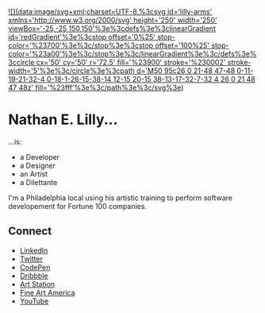 
<!--
**nelilly/nelilly** is a ✨ _special_ ✨ repository because its `README.md` (this file) appears on your GitHub profile.

Here are some ideas to get you started:

- 🔭 I’m currently working on ...
- 🌱 I’m currently learning ...
- 👯 I’m looking to collaborate on ...
- 🤔 I’m looking for help with ...
- 💬 Ask me about ...
- 📫 How to reach me: ...
- 😄 Pronouns: ...
- ⚡ Fun fact: ...
-->
<a href="https://lilly.art/">
  ![](data:image/svg+xml;charset=UTF-8,%3csvg id='lilly-arms' xmlns='http://www.w3.org/2000/svg' height='250' width='250' viewBox='-25,-25 150,150'%3e%3cdefs%3e%3clinearGradient id='redGradient'%3e%3cstop offset='0%25' stop-color='%23700'%3e%3c/stop%3e%3cstop offset='100%25' stop-color='%23a00'%3e%3c/stop%3e%3c/linearGradient%3e%3c/defs%3e%3ccircle cx='50' cy='50' r='72.5' fill='%23900' stroke='%230002' stroke-width='5'%3e%3c/circle%3e%3cpath d='M50 95c26 0 21-48 47-48 0-11-19-21-32-4 0-18-1-26-15-38-14 12-15 20-15 38-13-17-32-7-32 4 26 0 21 48 47 48z' fill='%23fff'%3e%3c/path%3e%3c/svg%3e)
</a>

# Nathan E. Lilly...
...is:
- a Developer
- a Designer
- an Artist
- a Dilettante

I'm a Philadelphia local using his artistic training to perform software developement for Fortune 100 companies.

## Connect
- [LinkedIn](https://linkedin.com/in/nelilly)
- [Twitter](https://twitter.com/nelilly)
- [CodePen](https://codepen.io/nelilly/)
- [Dribbble](https://dribbble.com/nelilly/about)
- [Art Station](https://www.artstation.com/nelilly)
- [Fine Art America](https://fineartamerica.com/profiles/1-nathan-lilly)
- [YouTube](https://www.youtube.com/c/nathanelilly/videos)
